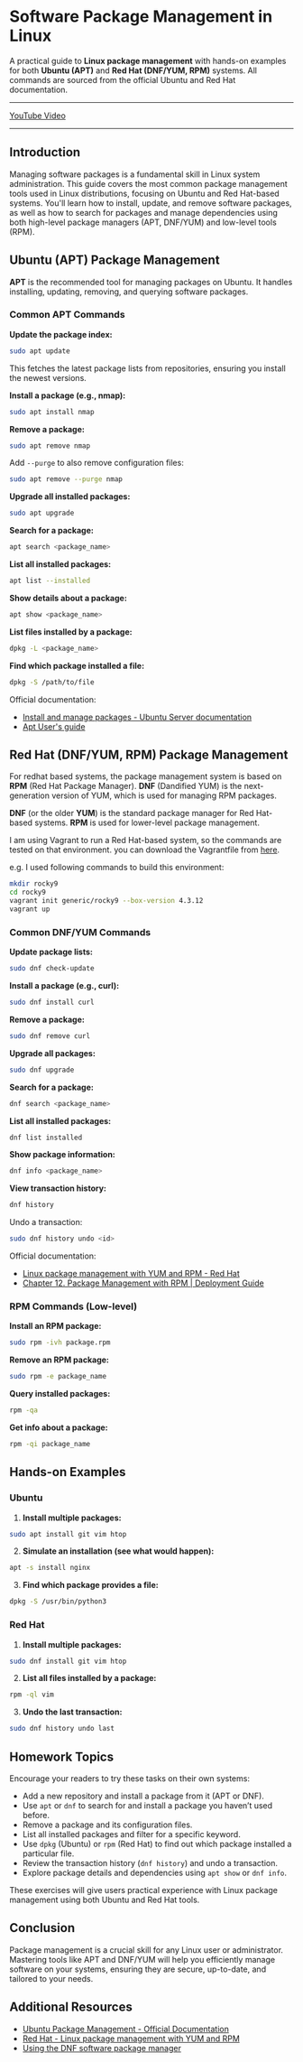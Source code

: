 # Software Package Management in Linux

A practical guide to **Linux package management** with hands-on examples for both **Ubuntu (APT)** and **Red Hat (DNF/YUM, RPM)** systems. All commands are sourced from the official Ubuntu and Red Hat documentation.

---

[YouTube Video](TBD)

---

## Introduction

Managing software packages is a fundamental skill in Linux system administration. This guide covers the most common package management tools used in Linux distributions, focusing on Ubuntu and Red Hat-based systems. You'll learn how to install, update, and remove software packages, as well as how to search for packages and manage dependencies using both high-level package managers (APT, DNF/YUM) and low-level tools (RPM).

## Ubuntu (APT) Package Management

**APT** is the recommended tool for managing packages on Ubuntu. It handles installing, updating, removing, and querying software packages.

### Common APT Commands

**Update the package index:**

```bash
sudo apt update
```

This fetches the latest package lists from repositories, ensuring you install the newest versions.

**Install a package (e.g., nmap):**

```bash
sudo apt install nmap
```

**Remove a package:**

```bash
sudo apt remove nmap
```

Add `--purge` to also remove configuration files:

```bash
sudo apt remove --purge nmap
```

**Upgrade all installed packages:**

```bash
sudo apt upgrade
```

**Search for a package:**

```bash
apt search <package_name>
```

**List all installed packages:**

```bash
apt list --installed
```

**Show details about a package:**

```bash
apt show <package_name>
```

**List files installed by a package:**

```bash
dpkg -L <package_name>
```

**Find which package installed a file:**

```bash
dpkg -S /path/to/file
```

Official documentation:

- [Install and manage packages - Ubuntu Server documentation](https://documentation.ubuntu.com/server/how-to/software/package-management/)
- [Apt User's guide](https://www.debian.org/doc/manuals/apt-guide/index.en.html)


## Red Hat (DNF/YUM, RPM) Package Management

For redhat based systems, the package management system is based on **RPM** (Red Hat Package Manager). **DNF** (Dandified YUM) is the next-generation version of YUM, which is used for managing RPM packages.

**DNF** (or the older **YUM**) is the standard package manager for Red Hat-based systems. **RPM** is used for lower-level package management.

I am using Vagrant to run a Red Hat-based system, so the commands are tested on that environment. you can download the Vagrantfile from [here](https://portal.cloud.hashicorp.com/vagrant/discover/generic/rocky9). 

e.g. I used following commands to build this environment:

```bash
mkdir rocky9
cd rocky9
vagrant init generic/rocky9 --box-version 4.3.12
vagrant up
```

### Common DNF/YUM Commands

**Update package lists:**

```bash
sudo dnf check-update
```

**Install a package (e.g., curl):**

```bash
sudo dnf install curl
```

**Remove a package:**

```bash
sudo dnf remove curl
```

**Upgrade all packages:**

```bash
sudo dnf upgrade
```

**Search for a package:**

```bash
dnf search <package_name>
```

**List all installed packages:**

```bash
dnf list installed
```

**Show package information:**

```bash
dnf info <package_name>
```

**View transaction history:**

```bash
dnf history
```

Undo a transaction:

```bash
sudo dnf history undo <id>
```

Official documentation:

- [Linux package management with YUM and RPM - Red Hat](https://www.redhat.com/en/blog/how-manage-packages)
- [Chapter 12. Package Management with RPM | Deployment Guide](https://docs.redhat.com/en/documentation/red_hat_enterprise_linux/5/html/deployment_guide/ch-rpm)


### RPM Commands (Low-level)

**Install an RPM package:**

```bash
sudo rpm -ivh package.rpm
```

**Remove an RPM package:**

```bash
sudo rpm -e package_name
```

**Query installed packages:**

```bash
rpm -qa
```

**Get info about a package:**

```bash
rpm -qi package_name
```


## Hands-on Examples

### Ubuntu

1. **Install multiple packages:**

```bash
sudo apt install git vim htop
```

2. **Simulate an installation (see what would happen):**

```bash
apt -s install nginx
```

3. **Find which package provides a file:**

```bash
dpkg -S /usr/bin/python3
```


### Red Hat

1. **Install multiple packages:**

```bash
sudo dnf install git vim htop
```

2. **List all files installed by a package:**

```bash
rpm -ql vim
```

3. **Undo the last transaction:**

```bash
sudo dnf history undo last
```


## Homework Topics

Encourage your readers to try these tasks on their own systems:

- Add a new repository and install a package from it (APT or DNF).
- Use `apt` or `dnf` to search for and install a package you haven’t used before.
- Remove a package and its configuration files.
- List all installed packages and filter for a specific keyword.
- Use `dpkg` (Ubuntu) or `rpm` (Red Hat) to find out which package installed a particular file.
- Review the transaction history (`dnf history`) and undo a transaction.
- Explore package details and dependencies using `apt show` or `dnf info`.

These exercises will give users practical experience with Linux package management using both Ubuntu and Red Hat tools.

## Conclusion

Package management is a crucial skill for any Linux user or administrator. Mastering tools like APT and DNF/YUM will help you efficiently manage software on your systems, ensuring they are secure, up-to-date, and tailored to your needs.

## Additional Resources

- [Ubuntu Package Management - Official Documentation](https://help.ubuntu.com/lts/serverguide/apt.html)
- [Red Hat - Linux package management with YUM and RPM](https://www.redhat.com/en/blog/how-manage-packages)
- [Using the DNF software package manager](https://docs.fedoraproject.org/en-US/quick-docs/dnf/)
